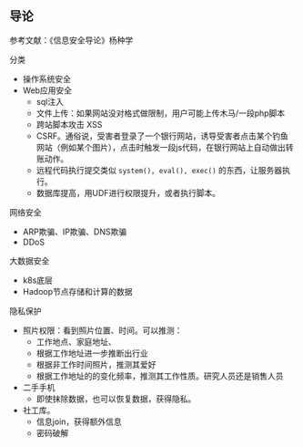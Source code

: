 
## 导论

参考文献：《信息安全导论》杨种学

分类
- 操作系统安全
- Web应用安全
    - sql注入
    - 文件上传：如果网站没对格式做限制，用户可能上传木马/一段php脚本
    - 跨站脚本攻击 XSS
    - CSRF。通俗说，受害者登录了一个银行网站，诱导受害者点击某个钓鱼网站（例如某个图片），点击时触发一段js代码，在银行网站上自动做出转账动作。
    - 远程代码执行提交类似 `system(), eval(), exec()` 的东西，让服务器执行。
    - 数据库提高，用UDF进行权限提升，或者执行脚本。

网络安全
- ARP欺骗、IP欺骗、DNS欺骗
- DDoS

大数据安全
- k8s底层
- Hadoop节点存储和计算的数据

隐私保护
- 照片权限：看到照片位置、时间。可以推测：
    - 工作地点、家庭地址、
    - 根据工作地址进一步推断出行业
    - 根据非工作时间照片，推测其爱好
    - 根据工作地址的的变化频率，推测其工作性质。研究人员还是销售人员
- 二手手机
    - 即使抹除数据，也可以恢复数据，获得隐私。
- 社工库。
    - 信息join，获得额外信息
    - 密码破解
